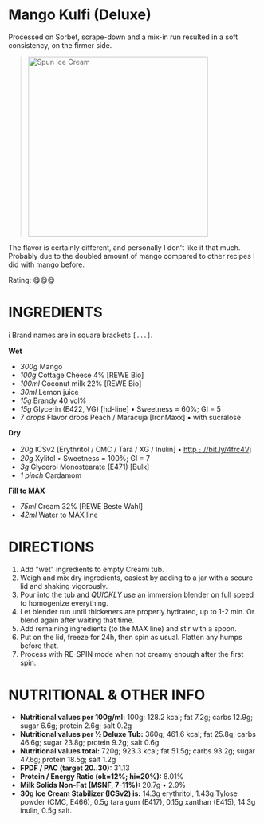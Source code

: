 # Mango Kulfi (Deluxe)

Processed on Sorbet, scrape-down and a mix-in run resulted in a soft consistency, on the firmer side.

> <img width=360 alt="Spun Ice Cream" src="https://github.com/jhermann/ice-creamery/blob/main/recipes/Mango%20Kulfi%20(Deluxe)/Mango-Kulfi_2025-01-06.jpg?raw=true" />

The flavor is certainly different, and personally I don't like it that much.
Probably due to the doubled amount of mango compared to other recipes I did with mango before.

Rating: 😋😋😋

# INGREDIENTS

ℹ️ Brand names are in square brackets `[...]`.

**Wet**

  - _300g_ Mango
  - _100g_ Cottage Cheese 4% [REWE Bio]
  - _100ml_ Coconut milk 22% [REWE Bio]
  - _30ml_ Lemon juice
  - _15g_ Brandy 40 vol%
  - _15g_ Glycerin (E422, VG) [hd-line] • Sweetness = 60%; GI = 5
  - _7 drops_ Flavor drops Peach / Maracuja [IronMaxx] • with sucralose

**Dry**

  - _20g_ ICSv2 [Erythritol / CMC / Tara / XG / Inulin] • [http﹕//bit.ly/4frc4Vj](https://github.com/jhermann/ice-creamery/tree/main/recipes/Ice%20Cream%20Stabilizer%20%28ICS%29)
  - _20g_ Xylitol • Sweetness = 100%; GI = 7
  - _3g_ Glycerol Monostearate (E471) [Bulk]
  - _1 pinch_ Cardamom

**Fill to MAX**

  - _75ml_ Cream 32% [REWE Beste Wahl]
  - _42ml_ Water to MAX line

# DIRECTIONS

 1. Add "wet" ingredients to empty Creami tub.
 1. Weigh and mix dry ingredients, easiest by adding to a jar with a secure lid and shaking vigorously.
 1. Pour into the tub and *QUICKLY* use an immersion blender on full speed to homogenize everything.
 1. Let blender run until thickeners are properly hydrated, up to 1-2 min. Or blend again after waiting that time.
 1. Add remaining ingredients (to the MAX line) and stir with a spoon.
 1. Put on the lid, freeze for 24h, then spin as usual. Flatten any humps before that.
 1. Process with RE-SPIN mode when not creamy enough after the first spin.

# NUTRITIONAL & OTHER INFO
- **Nutritional values per 100g/ml:** 100g; 128.2 kcal; fat 7.2g; carbs 12.9g; sugar 6.6g; protein 2.6g; salt 0.2g
- **Nutritional values per ½ Deluxe Tub:** 360g; 461.6 kcal; fat 25.8g; carbs 46.6g; sugar 23.8g; protein 9.2g; salt 0.6g
- **Nutritional values total:** 720g; 923.3 kcal; fat 51.5g; carbs 93.2g; sugar 47.6g; protein 18.5g; salt 1.2g
- **FPDF / PAC (target 20..30):** 31.13
- **Protein / Energy Ratio (ok=12%; hi=20%):** 8.01%
- **Milk Solids Non-Fat (MSNF, 7-11%):** 20.7g • 2.9%
- **30g Ice Cream Stabilizer (ICSv2) is:** 14.3g erythritol, 1.43g Tylose powder (CMC, E466), 
0.5g tara gum (E417), 0.15g xanthan (E415),
14.3g inulin, 0.5g salt.
